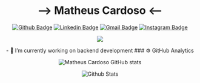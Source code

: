<div align="center">
    <h1> --> Matheus Cardoso <-- </h1>
</div>

<div align="center">
    
[![Github Badge](https://img.shields.io/badge/-Github-000?style=for-the-badge&logo=Github&logoColor=white&link=https://github.com/lucasgdb)](https://github.com/cardoso-m)
[![Linkedin Badge](https://img.shields.io/badge/-LinkedIn-blue?style=for-the-badge&logo=Linkedin&logoColor=white&link=https://www.linkedin.com/in/rebeccamanzi/)](https://www.linkedin.com/in/matheus-d-cardoso/)
[![Gmail Badge](https://img.shields.io/badge/-Gmail-c14438?style=for-the-badge&logo=Gmail&logoColor=white&link=mailto:rebeccamanzi@gmail.com)](mailto:mdonizetecardoso@gmail.com)
[![Instagram Badge](https://img.shields.io/badge/-Instagram-C13584?style=for-the-badge&labelColor=C13584&logo=instagram&logoColor=white&link=https://www.instagram.com/codepwr/)](https://www.instagram.com/matheus.dcardoso/)

</div>

<p align="center">
    <img src="https://readme-typing-svg.herokuapp.com/?lines=Welcome+to+my+profile!;See+my+projects!&font=Fira%20Code&color=%23D62F79&center=true&width=280&height=50">
</p>

<p align="center">
    - 🔭 I’m currently working on backend development
    ### ⚙️ GitHub Analytics
</p>



<div align="center">
  
  ![Matheus Cardoso GitHub stats](https://github-readme-stats.vercel.app/api/top-langs?username=cardoso-m&layout=compact&hide=html,scss,stylus,blade,jupyter%20notebook,python,css,shell,batchfile,dockerfile&theme=algolia&show_icons=true&langs_count=8)

  <img
        src="https://github-readme-stats.vercel.app/api?username=cardoso-m&theme=dark&hide_border=false&include_all_commits=true"
        alt="Github Stats"
      />

  <!-- [![Check out Matheus Cardoso profile on stardev.io](https://stardev.io/developers/cardoso-m/badge/languages/locality.svg)](https://stardev.io/developers/cardoso-m) -->

</div>
